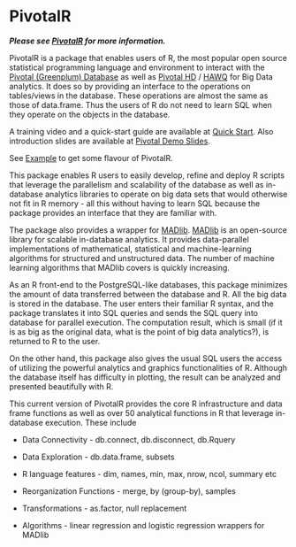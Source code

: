 PivotalR
=======

***Please see [PivotalR](http://madlib-internal.github.io/PivotalR) for more information.***

PivotalR is a package that enables users of R, the most popular open source statistical programming language 
and environment to interact with the [Pivotal (Greenplum) Database](http://www.greenplum.com/products/greenplum-database) 
as well as [Pivotal HD](http://www.greenplum.com/products/pivotal-hd) / [HAWQ](http://www.greenplum.com/blog/dive-in/hawq-the-new-benchmark-for-sql-on-hadoop) for Big Data 
analytics. It does so by providing an interface to the operations on tables/views in the database. These 
operations are almost the same as those of data.frame. Thus the users of R do not need to learn SQL when they 
operate on the objects in the database. 

A training video and a quick-start guide are available at [Quick Start](http://zimmeee.github.io/gp-r/#pivotalr). 
Also introduction slides are available at [Pivotal Demo Slides](https://docs.google.com/presentation/d/103dv1h4VBCBAixqpezJzWmffyrcRR2h9MCJBTfMOBIM/edit?usp=sharing).

See [Example](https://github.com/madlib-internal/PivotalR/wiki/Example) to get some flavour of PivotalR.


This package enables R users to easily develop, refine and deploy R scripts that leverage the parallelism and 
scalability of the database as well as in-database analytics libraries to operate on big data sets that would 
otherwise not fit in R memory - all this without having to learn SQL because the package provides an interface 
that they are familiar with.

The package also provides a wrapper for [MADlib](http://madlib.net/). [MADlib](http://madlib.net/) is an open-source library for scalable in-database 
analytics. It provides data-parallel implementations of mathematical, statistical and machine-learning 
algorithms for structured and unstructured data. The number of machine learning algorithms that MADlib covers 
is quickly increasing.

As an R front-end to the PostgreSQL-like databases, this package minimizes the amount of data transferred 
between the database and R. All the big data is stored in the database. The user enters their familiar R 
syntax, and the package translates it into SQL queries and sends the SQL query into database for parallel 
execution. The computation result, which is small (if it is as big as the original data, what is the point 
of big data analytics?), is returned to R to the user.

On the other hand, this package also gives the usual SQL users the access of utilizing the powerful analytics 
and graphics functionalities of R. Although the database itself has difficulty in plotting, the result can be 
analyzed and presented beautifully with R.

This current version of PivotalR provides the core R infrastructure and data frame functions as well as over 
50 analytical functions in R that leverage in-database execution. These include

* Data Connectivity - db.connect, db.disconnect, db.Rquery

* Data Exploration - db.data.frame, subsets

* R language features - dim, names, min, max, nrow, ncol, summary etc

* Reorganization Functions - merge, by (group-by), samples

* Transformations - as.factor, null replacement

* Algorithms - linear regression and logistic regression wrappers for MADlib
